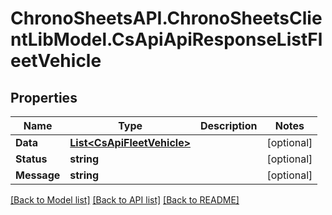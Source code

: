 # ChronoSheetsAPI.ChronoSheetsClientLibModel.CsApiApiResponseListFleetVehicle
## Properties

Name | Type | Description | Notes
------------ | ------------- | ------------- | -------------
**Data** | [**List&lt;CsApiFleetVehicle&gt;**](CsApiFleetVehicle.md) |  | [optional] 
**Status** | **string** |  | [optional] 
**Message** | **string** |  | [optional] 

[[Back to Model list]](../README.md#documentation-for-models) [[Back to API list]](../README.md#documentation-for-api-endpoints) [[Back to README]](../README.md)

